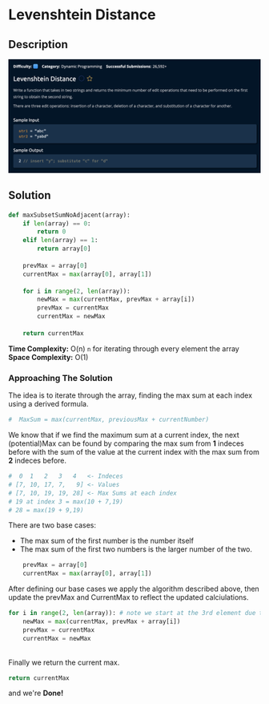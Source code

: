 # Levenshtein Distance

## Description

![description](./desc.png)

## Solution

```py
def maxSubsetSumNoAdjacent(array):
    if len(array) == 0:
        return 0
    elif len(array) == 1:
        return array[0]

    prevMax = array[0]
    currentMax = max(array[0], array[1])

    for i in range(2, len(array)):
        newMax = max(currentMax, prevMax + array[i])
        prevMax = currentMax
        currentMax = newMax
    
    return currentMax
```

**Time Complexity:** O(n) `n` for iterating through every element the array<br/>
**Space Complexity:** O(1)<br/>

### Approaching The Solution

The idea is to iterate through the array, finding the max sum at each index using a derived formula.<br>

```py
#  MaxSum = max(currentMax, previousMax + currentNumber)
```

We know that if we find the maximum sum at a current index, the next (potential)Max can be found by comparing the max sum from **1** indeces before with the sum of the value at the current index with the max sum from **2** indeces before. 

```py
#  0  1   2   3   4   <- Indeces
# [7, 10, 17, 7,   9] <- Values
# [7, 10, 19, 19, 28] <- Max Sums at each index
# 19 at index 3 = max(10 + 7,19)
# 28 = max(19 + 9,19)
```

There are two base cases: 
- The max sum of the first number is the number itself
- The max sum of the first two numbers is the larger number of the two.

```py
    prevMax = array[0]
    currentMax = max(array[0], array[1])
```
After defining our base cases we apply the algorithm described above, then update the prevMax and CurrentMax to reflect the updated calciulations.
```py
for i in range(2, len(array)): # note we start at the 3rd element due to the base cases
    newMax = max(currentMax, prevMax + array[i])
    prevMax = currentMax
    currentMax = newMax
    
```
Finally we return the current max.
```py
return currentMax
```

and we're **Done!**
